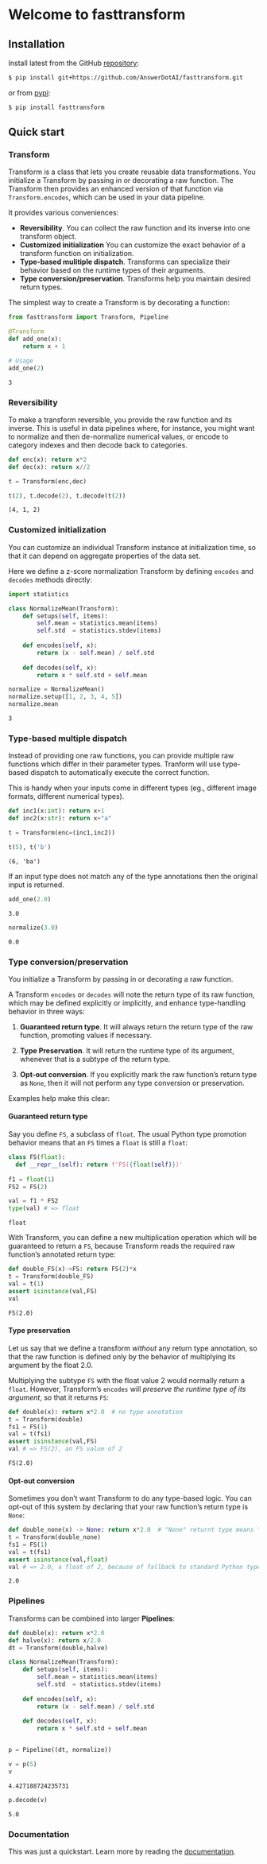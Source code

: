 # Welcome to fasttransform


<!-- WARNING: THIS FILE WAS AUTOGENERATED! DO NOT EDIT! -->

## Installation

Install latest from the GitHub
[repository](https://github.com/AnswerDotAI/fasttransform):

``` sh
$ pip install git+https://github.com/AnswerDotAI/fasttransform.git
```

or from [pypi](https://pypi.org/project/fasttransform/):

``` sh
$ pip install fasttransform
```

## Quick start

### Transform

Transform is a class that lets you create reusable data transformations.
You initialize a Transform by passing in or decorating a raw function.
The Transform then provides an enhanced version of that function via
`Transform.encodes`, which can be used in your data pipeline.

It provides various conveniences:

- **Reversibility**. You can collect the raw function and its inverse
  into one transform object.
- **Customized initialization** You can customize the exact behavior of
  a transform function on initialization.
- **Type-based mulitiple dispatch**. Transforms can specialize their
  behavior based on the runtime types of their arguments.
- **Type conversion/preservation**. Transforms help you maintain desired
  return types.

The simplest way to create a Transform is by decorating a function:

``` python
from fasttransform import Transform, Pipeline
```

``` python
@Transform
def add_one(x): 
    return x + 1

# Usage
add_one(2)
```

    3

### Reversibility

To make a transform reversible, you provide the raw function and its
inverse. This is useful in data pipelines where, for instance, you might
want to normalize and then de-normalize numerical values, or encode to
category indexes and then decode back to categories.

``` python
def enc(x): return x*2
def dec(x): return x//2

t = Transform(enc,dec)

t(2), t.decode(2), t.decode(t(2))
```

    (4, 1, 2)

### Customized initialization

You can customize an individual Transform instance at initialization
time, so that it can depend on aggregate properties of the data set.

Here we define a z-score normalization Transform by defining `encodes`
and `decodes` methods directly:

``` python
import statistics

class NormalizeMean(Transform):
    def setups(self, items): 
        self.mean = statistics.mean(items)
        self.std  = statistics.stdev(items)
    
    def encodes(self, x): 
        return (x - self.mean) / self.std
    
    def decodes(self, x): 
        return x * self.std + self.mean

normalize = NormalizeMean()
normalize.setup([1, 2, 3, 4, 5])
normalize.mean
```

    3

### Type-based multiple dispatch

Instead of providing one raw functions, you can provide multiple raw
functions which differ in their parameter types. Tranform will use
type-based dispatch to automatically execute the correct function.

This is handy when your inputs come in different types (eg., different
image formats, different numerical types).

``` python
def inc1(x:int): return x+1
def inc2(x:str): return x+"a"

t = Transform(enc=(inc1,inc2))

t(5), t('b')
```

    (6, 'ba')

If an input type does not match any of the type annotations then the
original input is returned.

``` python
add_one(2.0)
```

    3.0

``` python
normalize(3.0)
```

    0.0

### Type conversion/preservation

You initialize a Transform by passing in or decorating a raw function.

A Transform `encodes` or `decodes` will note the return type of its raw
function, which may be defined explicitly or implicitly, and enhance
type-handling behavior in three ways:

1.  **Guaranteed return type**. It will always return the return type of
    the raw function, promoting values if necessary.

2.  **Type Preservation**. It will return the runtime type of its
    argument, whenever that is a subtype of the return type.

3.  **Opt-out conversion**. If you explicitly mark the raw function’s
    return type as `None`, then it will not perform any type conversion
    or preservation.

Examples help make this clear:

#### Guaranteed return type

Say you define `FS`, a subclass of `float`. The usual Python type
promotion behavior means that an `FS` times a `float` is still a
`float`:

``` python
class FS(float):
  def __repr__(self): return f'FS({float(self)})'
 
f1 = float(1)
FS2 = FS(2)

val = f1 * FS2
type(val) # => float
```

    float

With Transform, you can define a new multiplication operation which will
be guaranteed to return a `FS`, because Transform reads the required raw
function’s annotated return type:

``` python
def double_FS(x)->FS: return FS(2)*x
t = Transform(double_FS)
val = t(1) 
assert isinstance(val,FS)
val
```

    FS(2.0)

#### Type preservation

Let us say that we define a transform *without* any return type
annotation, so that the raw function is defined only by the behavior of
multiplying its argument by the float 2.0.

Multiplying the subtype `FS` with the float value 2 would normally
return a `float`. However, Transform’s `encodes` will *preserve the
runtime type of its argument*, so that it returns `FS`:

``` python
def double(x): return x*2.0  # no type annotation
t = Transform(double)
fs1 = FS(1)
val = t(fs1)
assert isinstance(val,FS)
val # => FS(2), an FS value of 2
```

    FS(2.0)

#### Opt-out conversion

Sometimes you don’t want Transform to do any type-based logic. You can
opt-out of this system by declaring that your raw function’s return type
is `None`:

``` python
def double_none(x) -> None: return x*2.0  # "None" returnt type means "no conversion"
t = Transform(double_none)
fs1 = FS(1)
val = t(fs1)
assert isinstance(val,float)
val # => 2.0, a float of 2, because of fallback to standard Python type logic
```

    2.0

### Pipelines

Transforms can be combined into larger **Pipelines**:

``` python
def double(x): return x*2.0 
def halve(x): return x/2.0
dt = Transform(double,halve)

class NormalizeMean(Transform):
    def setups(self, items): 
        self.mean = statistics.mean(items)
        self.std  = statistics.stdev(items)
    
    def encodes(self, x):
        return (x - self.mean) / self.std
    
    def decodes(self, x):
        return x * self.std + self.mean


p = Pipeline((dt, normalize))

v = p(5)
v
```

    4.427188724235731

``` python
p.decode(v)
```

    5.0

### Documentation

This was just a quickstart. Learn more by reading the
[documentation](https://answerdotai.github.io/fasttransform/).
